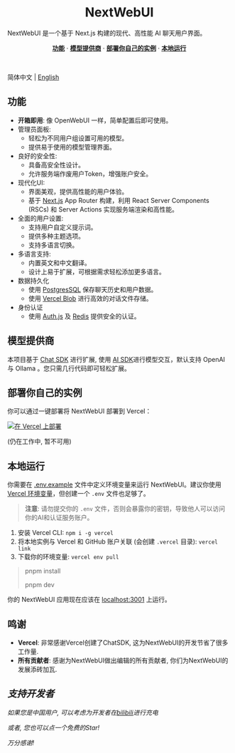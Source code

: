 <h1 align="center">NextWebUI</h1>

NextWebUI 是一个基于 Next.js 构建的现代、高性能 AI 聊天用户界面。

<p align="center"> <a href="#功能"><strong>功能</strong></a> · <a href="#模型提供商"><strong>模型提供商</strong></a> · <a href="#部署你自己的实例"><strong>部署你自己的实例</strong></a> · <a href="#本地运行"><strong>本地运行</strong></a> </p>  <br/>

简体中文 | [English](./README.md)

## 功能

- **开箱即用**: 像 OpenWebUI 一样，简单配置后即可使用。
- 管理员面板:
  - 轻松为不同用户组设置可用的模型。
  - 提供易于使用的模型管理界面。
- 良好的安全性:
  - 具备高安全性设计。
  - 允许服务端作废用户Token，增强账户安全。
- 现代化UI:
  - 界面美观，提供高性能的用户体验。
  - 基于 [Next.js](https://nextjs.org/) App Router 构建，利用 React Server Components (RSCs) 和 Server Actions 实现服务端渲染和高性能。
- 全面的用户设置:
  - 支持用户自定义提示词。
  - 提供多种主题选项。
  - 支持多语言切换。
- 多语言支持:
  - 内置英文和中文翻译。
  - 设计上易于扩展，可根据需求轻松添加更多语言。
- 数据持久化
  - 使用 [PostgresSQL](https://www.postgresql.org/) 保存聊天历史和用户数据。
  - 使用 [Vercel Blob](https://vercel.com/storage/blob) 进行高效的对话文件存储。
- 身份认证
  - 使用 [Auth.js](https://authjs.dev/) 及 [Redis](https://redis.io/) 提供安全的认证。

## 模型提供商

本项目基于 [Chat SDK](https://chat-sdk.dev/) 进行扩展, 使用 [AI SDK](https://sdk.vercel.ai/docs)进行模型交互，默认支持 OpenAI 与 Ollama 。您只需几行代码即可轻松扩展。

## 部署你自己的实例

你可以通过一键部署将 NextWebUI 部署到 Vercel：

[![在 Vercel 上部署](https://vercel.com/button?x-oss-process=image/resize,m_mfit,w_320,h_320)](https://vercel.com/new/clone?repository-url=https%3A%2F%2Fgithub.com%2FAt87668%2FNextWebUI&env=AUTH_SECRET,BLOB_READ_WRITE_TOKEN,POSTGRES_URL,REDIS_URL,ADMIN_EMAIL&envDescription=You%20need%20to%20fill%20in%20these%20environment%20variables%20for%20the%20program%20to%20work.&envLink=https%3A%2F%2Fgithub.com%2FAt87668%2FNextWebUI%2Fblob%2Fmain%2F.env.example&project-name=nextwebui&repository-name=nextwebui-cloned)

(仍在工作中, 暂不可用)

## 本地运行

你需要在 [.env.example]((./.env.example)) 文件中定义环境变量来运行 NextWebUI。建议你使用 [Vercel 环境变量](https://vercel.com/docs/projects/environment-variables)，但创建一个 `.env` 文件也足够了。

> **注意**: 请勿提交你的 `.env` 文件，否则会暴露你的密钥，导致他人可以访问你的AI和认证服务账户。 

1. 安装 Vercel CLI: `npm i -g vercel`
2. 将本地实例与 Vercel 和 GitHub 账户关联 (会创建 `.vercel` 目录): `vercel link`
3. 下载你的环境变量: `vercel env pull`



> pnpm install
>
> pnpm dev

你的 NextWebUI 应用现在应该在 [localhost:3001](http://localhost:3001/) 上运行。

## 鸣谢
- **Vercel**: 非常感谢Vercel创建了ChatSDK, 这为NextWebUI的开发节省了很多工作量.
- **所有贡献者**: 感谢为NextWebUI做出编辑的所有贡献者, 你们为NextWebUI的发展添砖加瓦.

## *支持开发者*
*如果您是中国用户, 可以考虑为开发者在[bilibili](https://space.bilibili.com/1098279072)进行充电*

*或者, 您也可以点一个免费的Star!*

*万分感谢!*